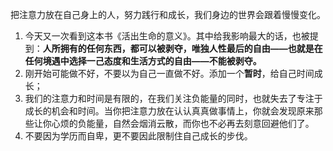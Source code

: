 把注意力放在自己身上的人，努力践行和成长，我们身边的世界会跟着慢慢变化。

1. 今天又一次看到这本书《活出生命的意义》。其中给我影响最大的话，也被提到：**人所拥有的任何东西，都可以被剥夺，唯独人性最后的自由——也就是在任何境遇中选择一己态度和生活方式的自由——不能被剥夺。**
2. 刚开始可能做不好，不要以为自己一直做不好。添加一个**暂时**，给自己时间成长；
3. 我们的注意力和时间是有限的，在我们关注负能量的同时，也就失去了专注于成长的机会和时间。当你把注意力放在认认真真做事情上，你就会发现原来那些让你心烦的负能量，自然会烟消云散，而你也不必再去刻意回避他们了。
4. 不要因为学历而自卑，更不要因此限制住自己成长的步伐。



